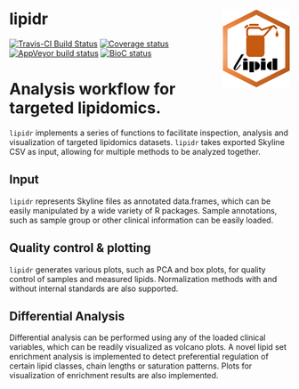 # lipidr <img src="man/figures/logo.png" align="right" alt="" width="120" />

[![Travis-CI Build Status](https://travis-ci.org/ahmohamed/lipidr.svg?branch=master)](https://travis-ci.org/ahmohamed/lipidr)
[![Coverage status](https://codecov.io/gh/ahmohamed/lipidr/branch/master/graph/badge.svg)](https://codecov.io/github/ahmohamed/lipidr?branch=master)
[![AppVeyor build status](https://ci.appveyor.com/api/projects/status/github/ahmohamed/lipidr?branch=master&svg=true)](https://ci.appveyor.com/project/ahmohamed/lipidr)
[![BioC status](http://www.bioconductor.org/shields/build/release/bioc/lipidr.svg)](https://bioconductor.org/checkResults/release/bioc-LATEST/lipidr)

# Analysis workflow for targeted lipidomics.

`lipidr` implements a series of functions to facilitate inspection,
analysis and visualization of targeted lipidomics datasets. `lipidr`
takes exported Skyline CSV as input, allowing for multiple methods to
be analyzed together.

## Input
`lipidr` represents Skyline files as annotated data.frames, which can be easily manipulated by a wide variety of R packages. Sample annotations, such as sample group or other clinical information can be easily loaded.

## Quality control & plotting
`lipidr` generates various plots, such as PCA and box plots, for quality control of samples and measured lipids. Normalization methods with and without internal standards are also supported.

## Differential Analysis
Differential analysis can be performed using any of the loaded clinical variables, which can be readily visualized as volcano plots. A novel lipid set enrichment analysis is implemented to detect preferential regulation of certain lipid classes, chain lengths or saturation patterns. Plots for visualization of enrichment results are also implemented.
